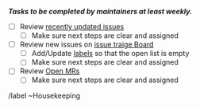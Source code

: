 _**Tasks to be completed by maintainers at least weekly.**_
<!-- Title the issue as "<ISO date> Maintainer Tasks" e.g. "2027-07-09 Maintainer Tasks" -->

- [ ] Review [recently updated issues](https://gitlab.com/gitlab-data/permifrost/-/issues/?sort=updated_desc)
    - [ ] Make sure next steps are clear and assigned
- [ ] Review new issues on [issue traige Board](https://gitlab.com/gitlab-data/permifrost/-/boards/4648238)
    - [ ] Add/Update [labels](https://gitlab.com/gitlab-data/permifrost/-/labels?subscribed=true) so that the open list is empty
    - [ ] Make sure next steps are clear and assigned
- [ ] Review [Open MRs](https://gitlab.com/gitlab-data/permifrost/-/merge_requests)
    - [ ] Make sure next steps are clear and assigned

/label ~Housekeeping 

